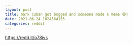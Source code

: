 ```yaml
--- 
layout: post 
title: mark cuban got bogged and someone made a meme 😩🤣 
date: 2021-06-24 1624564155 
categories: reddit 
--- 
```

https://redd.it/o78ivs